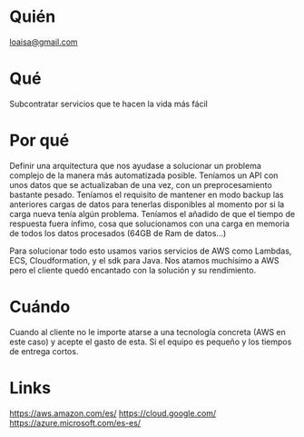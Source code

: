 # Quién
loaisa@gmail.com

# Qué
Subcontratar servicios que te hacen la vida más fácil

# Por qué
Definir una arquitectura que nos ayudase a solucionar un problema complejo de la manera más automatizada posible. 
Teníamos un API con unos datos que se actualizaban de una vez, con un preprocesamiento bastante pesado. Teníamos el requisito de mantener en modo backup las anteriores cargas de datos para tenerlas disponibles al momento por si la carga nueva tenía algún problema. Teníamos el añadido de que el tiempo de respuesta fuera ínfimo, cosa que solucionamos con una carga en memoria de todos los datos procesados (64GB de Ram de datos...)

Para solucionar todo esto usamos varios servicios de AWS como Lambdas, ECS, Cloudformation, y el sdk para Java. Nos atamos muchísimo a AWS pero el cliente quedó encantado con la solución y su rendimiento.

# Cuándo
Cuando al cliente no le importe atarse a una tecnología concreta (AWS en este caso) y acepte el gasto de esta. Si el equipo es pequeño y los tiempos de entrega cortos.

# Links
https://aws.amazon.com/es/
https://cloud.google.com/
https://azure.microsoft.com/es-es/
